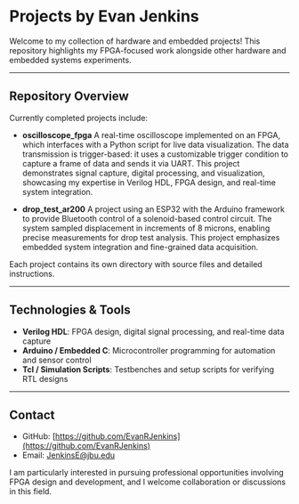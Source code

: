 # Projects by Evan Jenkins

Welcome to my collection of hardware and embedded projects! This repository highlights my FPGA-focused work alongside other hardware and embedded systems experiments.

---

## Repository Overview

Currently completed projects include:

* **oscilloscope\_fpga**
  A real-time oscilloscope implemented on an FPGA, which interfaces with a Python script for live data visualization. The data transmission is trigger-based: it uses a customizable trigger condition to capture a frame of data and sends it via UART. This project demonstrates signal capture, digital processing, and visualization, showcasing my expertise in Verilog HDL, FPGA design, and real-time system integration.

* **drop\_test\_ar200**
  A project using an ESP32 with the Arduino framework to provide Bluetooth control of a solenoid-based control circuit. The system sampled displacement in increments of 8 microns, enabling precise measurements for drop test analysis. This project emphasizes embedded system integration and fine-grained data acquisition.

Each project contains its own directory with source files and detailed instructions.

---

## Technologies & Tools

* **Verilog HDL**: FPGA design, digital signal processing, and real-time data capture
* **Arduino / Embedded C**: Microcontroller programming for automation and sensor control
* **Tcl / Simulation Scripts**: Testbenches and setup scripts for verifying RTL designs

---

## Contact

* GitHub: [https://github.com/EvanRJenkins](https://github.com/EvanRJenkins)
* Email: [JenkinsE@jbu.edu](mailto:JenkinsE@jbu.edu)

I am particularly interested in pursuing professional opportunities involving FPGA design and development, and I welcome collaboration or discussions in this field.
